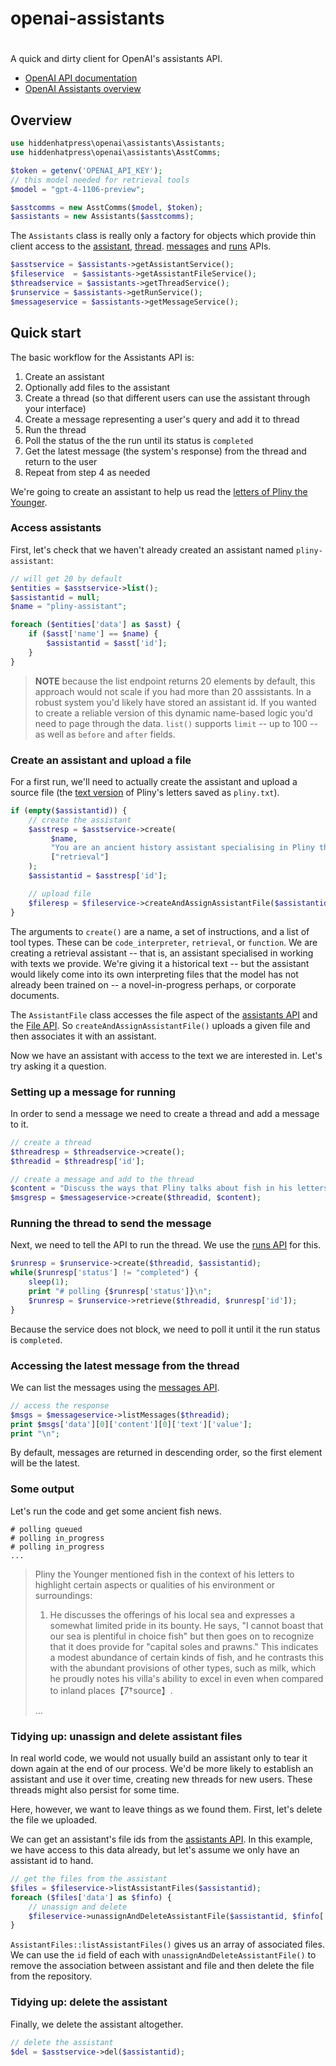 # openai-assistants
#
A quick and dirty client for OpenAI's assistants API.

* [OpenAI API documentation](https://platform.openai.com/docs/api-reference/assistants)
* [OpenAI Assistants overview](https://platform.openai.com/docs/assistants/overview)

## Overview

```php
use hiddenhatpress\openai\assistants\Assistants;
use hiddenhatpress\openai\assistants\AsstComms;

$token = getenv('OPENAI_API_KEY');
// this model needed for retrieval tools
$model = "gpt-4-1106-preview";

$asstcomms = new AsstComms($model, $token);
$assistants = new Assistants($asstcomms);
```

The `Assistants` class is really only a factory for objects which provide thin client access to the [assistant](https://platform.openai.com/docs/api-reference/assistants), [thread](https://platform.openai.com/docs/api-reference/threads). [messages](https://platform.openai.com/docs/api-reference/messages) and [runs](https://platform.openai.com/docs/api-reference/runs) APIs.

```php
$asstservice = $assistants->getAssistantService();
$fileservice  = $assistants->getAssistantFileService();
$threadservice = $assistants->getThreadService();
$runservice = $assistants->getRunService();
$messageservice = $assistants->getMessageService();
```

## Quick start
The basic workflow for the Assistants API is:

1. Create an assistant
2. Optionally add files to the assistant
3. Create a thread (so that different users can use the assistant through your interface)
4. Create a message representing a user's query and add it to thread
5. Run the thread
6. Poll the status of the the run until its status is `completed`
7. Get the latest message (the system's response) from the thread and return to the user
8. Repeat from step 4 as needed

We're going to create an assistant to help us read the [letters of Pliny the Younger](https://www.gutenberg.org/ebooks/2811).

### Access assistants

First, let's check that we haven't already created an assistant named `pliny-assistant`:

```php
// will get 20 by default
$entities = $asstservice->list();
$assistantid = null;
$name = "pliny-assistant";

foreach ($entities['data'] as $asst) {
    if ($asst['name'] == $name) {
        $assistantid = $asst['id'];
    }
}
```

> **NOTE** because the list endpoint returns 20 elements by default, this approach would not scale if you had more than 20 asssistants. In a robust system you'd likely have stored an assistant id. If you wanted to create a reliable version of this dynamic name-based logic you'd need to page through the data. `list()` supports `limit` -- up to 100 -- as well as `before` and `after` fields.

### Create an assistant and upload a file

For a first run, we'll need to actually create the assistant and upload a source file (the [text version](https://www.gutenberg.org/ebooks/2811.txt.utf-8) of Pliny's letters saved as `pliny.txt`).

```php
if (empty($assistantid)) {
    // create the assistant
    $asstresp = $asstservice->create(
         $name,
         "You are an ancient history assistant specialising in Pliny the Younger",
         ["retrieval"] 
    );
    $assistantid = $asstresp['id'];

    // upload file
    $fileresp = $fileservice->createAndAssignAssistantFile($assistantid, "pliny.txt" );
}
```

The arguments to `create()` are a name, a set of instructions, and a list of tool types. These can be `code_interpreter`, `retrieval`, or `function`. We are creating a retrieval assistant -- that is, an assistant specialised in working with texts we provide. We're giving it a historical text -- but the assistant would likely come into its own interpreting files that the model has not already been trained on -- a novel-in-progress perhaps, or corporate documents.

The `AssistantFile` class accesses the file aspect of the [assistants API](https://platform.openai.com/docs/api-reference/assistants) and the [File API](https://platform.openai.com/docs/api-reference/files). So `createAndAssignAssistantFile()` uploads a given file and then associates it with an assistant.

Now we have an assistant with access to the text we are interested in. Let's try asking it a question.

### Setting up a message for running
In order to send a message we need to create a thread and add a message to it.

```php
// create a thread
$threadresp = $threadservice->create();   
$threadid = $threadresp['id'];

// create a message and add to the thread
$content = "Discuss the ways that Pliny talks about fish in his letters.";
$msgresp = $messageservice->create($threadid, $content);
```

### Running the thread to send the message 
Next, we need to tell the API to run the thread. We use the [runs API](https://platform.openai.com/docs/api-reference/runs) for this.

```php
$runresp = $runservice->create($threadid, $assistantid);
while($runresp['status'] != "completed") {
    sleep(1);
    print "# polling {$runresp['status']}\n";
    $runresp = $runservice->retrieve($threadid, $runresp['id']);
}
```

Because the service does not block, we need to poll it until it the run status is `completed`.

### Accessing the latest message from the thread
We can list the messages using the [messages API](https://platform.openai.com/docs/api-reference/messages).

```php
// access the response
$msgs = $messageservice->listMessages($threadid);
print $msgs['data'][0]['content'][0]['text']['value'];
print "\n";
```

By default, messages are returned in descending order, so the first element will be the latest.

### Some output

Let's run the code and get some ancient fish news.

```
# polling queued
# polling in_progress
# polling in_progress
...
```
> Pliny the Younger mentioned fish in the context of his letters to highlight certain aspects or qualities of his environment or surroundings:
>
>1. He discusses the offerings of his local sea and expresses a somewhat limited pride in its bounty. He says, "I cannot boast that our sea is plentiful in choice fish" but then goes on to recognize that it does provide for "capital soles and prawns." This indicates a modest abundance of certain kinds of fish, and he contrasts this with the abundant provisions of other types, such as milk, which he proudly notes his villa's ability to excel in even when compared to inland places【7†source】.
>
>...

### Tidying up: unassign and delete assistant files
In real world code, we would not usually build an assistant only to tear it down again at the end of our process. We'd be more likely to establish an assistant and use it over time, creating new threads for new users. These threads might also persist for some time.

Here, however, we want to leave things as we found them. First, let's delete the file we uploaded.

We can get an assistant's file ids from the [assistants API](https://platform.openai.com/docs/api-reference/assistants). In this example, we have access to this data already, but let's assume we only have an assistant id to hand.

```php
// get the files from the assistant
$files = $fileservice->listAssistantFiles($assistantid);
foreach ($files['data'] as $finfo) {
    // unassign and delete
    $fileservice->unassignAndDeleteAssistantFile($assistantid, $finfo['id']);
}
```
`AssistantFiles::listAssistantFiles()` gives us an array of associated files. We can use the `id` field of each with `unassignAndDeleteAssistantFile()` to remove the association between assistant and file and then delete the file from the repository.

### Tidying up: delete the assistant
Finally, we delete the assistant altogether.

```php
// delete the assistant
$del = $asstservice->del($assistantid);
```
